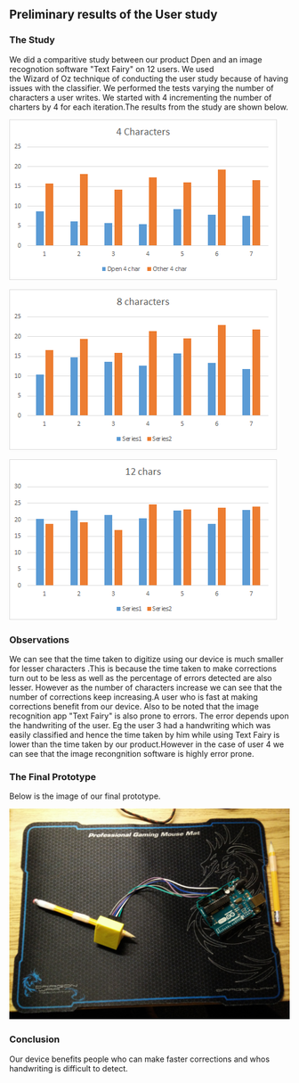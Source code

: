## Preliminary results of the User study
### The Study
We did a comparitive study between our product Dpen and an image recognotion software "Text Fairy" on 12 users. We used  
the Wizard of Oz technique of conducting the user study because of having issues with the classifier.
We performed the tests varying the number of characters a user writes. We started with 4 incrementing the number of charters by 4 for each iteration.The results from the study are shown below.

![4 characters](4char7.png)

![8 characters](8char7.png)

![12 characters](12char7.png)


### Observations
We can see that the time taken to digitize using our device is much smaller for lesser characters .This is because the time taken to make corrections turn out to be less as well as the percentage of errors detected are also lesser.
However as the number of characters increase we can see that the number of corrections keep increasing.A user who is fast at making corrections benefit from our device. Also to be noted that the image recognition app "Text Fairy" is also prone to errors. The error depends upon the handwriting of the user. Eg the user 3 had  a handwriting which was easily classified  and hence the time taken by him while using Text Fairy is lower than the time taken by our product.However in the case of user 4 we can see that the image recongnition software is highly error prone.

### The Final Prototype
Below is the image of our final prototype.

![Prototype](prototype.jpg)

### Conclusion
Our device benefits people who can make faster corrections and whos handwriting is difficult to detect.

